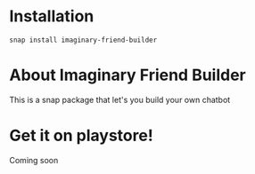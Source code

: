 # Installation
```shell
snap install imaginary-friend-builder
```

# About Imaginary Friend Builder
This is a snap package that let's you build your own chatbot

# Get it on playstore!
Coming soon
